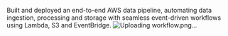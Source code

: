 Built and deployed an end-to-end AWS data pipeline, automating data ingestion, processing and storage with seamless event-driven workflows using Lambda, S3 and EventBridge.
![Uploading workflow.png…]()
